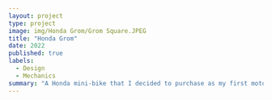 ```yaml
---
layout: project
type: project
image: img/Honda Grom/Grom Square.JPEG
title: "Honda Grom"
date: 2022
published: true
labels:
  - Design
  - Mechanics
summary: "A Honda mini-bike that I decided to purchase as my first motorcycle and made uniquely my own"
---
```


